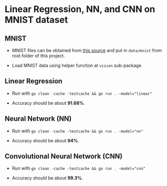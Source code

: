 # Linear Regression, NN, and CNN on MNIST dataset

## MNIST

- MNIST files can be obtained from [this source](http://yann.lecun.com/exdb/mnist/) and put in `data/mnist` from
    root folder of this project.

- Load MNIST data using helper function at `vision` sub-package


## Linear Regression

- Run with `go clean -cache -testcache && go run . -model="linear"`


- Accuracy should be about **91.68%**.


## Neural Network (NN)

- Run with `go clean -cache -testcache && go run . -model="nn"`

- Accuracy should be about **94%**.


## Convolutional Neural Network (CNN)

- Run with `go clean -cache -testcache && go run . -model="cnn"`

- Accuracy should be about **99.3%**.



